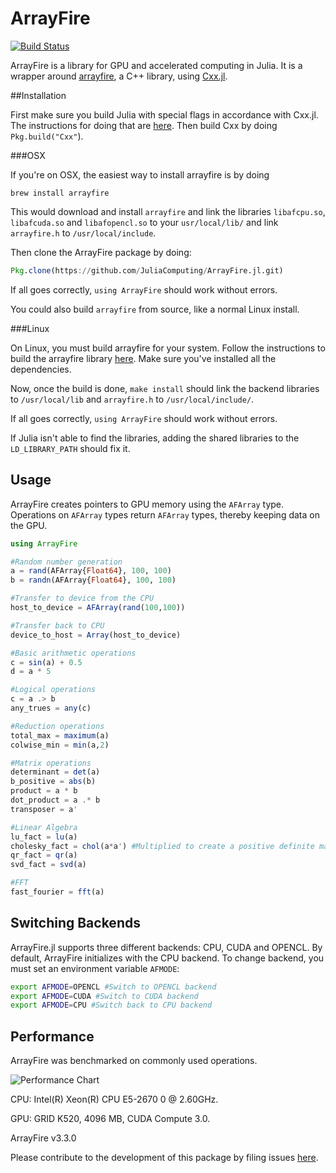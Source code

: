 # ArrayFire

[![Build Status](https://travis-ci.org/Keno/ArrayFire.jl.svg?branch=master)](https://travis-ci.org/Keno/ArrayFire.jl)

ArrayFire is a library for GPU and accelerated computing in Julia. It is a wrapper around [arrayfire](https://github.com/arrayfire/arrayfire), a C++ library, using [Cxx.jl](https://github.com/Keno/Cxx.jl).

##Installation 

First make sure you build Julia with special flags in accordance with Cxx.jl. The instructions for doing that are [here](https://github.com/Keno/Cxx.jl.git). Then build Cxx by doing `Pkg.build("Cxx"`).

###OSX

If you're on OSX, the easiest way to install arrayfire is by doing
```
brew install arrayfire
```
This would download and install `arrayfire` and link the libraries `libafcpu.so`, `libafcuda.so` and `libafopencl.so` to your `usr/local/lib/` and link `arrayfire.h` to `/usr/local/include`.  

Then clone the ArrayFire package by doing:
```julia
Pkg.clone(https://github.com/JuliaComputing/ArrayFire.jl.git)
```
If all goes correctly, `using ArrayFire` should work without errors.

You could also build `arrayfire` from source, like a normal Linux install.

###Linux

On Linux, you must build arrayfire for your system. Follow the instructions to build the arrayfire library [here](https://github.com/arrayfire/arrayfire/wiki). Make sure you've installed all the dependencies. 

Now, once the build is done, `make install` should link the backend libraries to `/usr/local/lib` and `arrayfire.h` to `/usr/local/include/`. 

If all goes correctly, `using ArrayFire` should work without errors.

If Julia isn't able to find the libraries, adding the shared libraries to the `LD_LIBRARY_PATH` should fix it. 

## Usage
ArrayFire creates pointers to GPU memory using the `AFArray` type. Operations on `AFArray` types return `AFArray` types, thereby keeping data on the GPU.

```julia
using ArrayFire

#Random number generation
a = rand(AFArray{Float64}, 100, 100)
b = randn(AFArray{Float64}, 100, 100)

#Transfer to device from the CPU
host_to_device = AFArray(rand(100,100))

#Transfer back to CPU
device_to_host = Array(host_to_device)

#Basic arithmetic operations
c = sin(a) + 0.5
d = a * 5

#Logical operations
c = a .> b
any_trues = any(c)

#Reduction operations
total_max = maximum(a)
colwise_min = min(a,2)

#Matrix operations
determinant = det(a)
b_positive = abs(b)
product = a * b
dot_product = a .* b
transposer = a'

#Linear Algebra
lu_fact = lu(a)
cholesky_fact = chol(a*a') #Multiplied to create a positive definite matrix
qr_fact = qr(a)
svd_fact = svd(a)

#FFT
fast_fourier = fft(a)

```
## Switching Backends
ArrayFire.jl supports three different backends: CPU, CUDA and OPENCL. By default, ArrayFire initializes with the CPU backend. To change backend, you must set an environment variable `AFMODE`:
```bash
export AFMODE=OPENCL #Switch to OPENCL backend
export AFMODE=CUDA #Switch to CUDA backend
export AFMODE=CPU #Switch back to CPU backend
```
## Performance 
ArrayFire was benchmarked on commonly used operations.

![Performance Chart](https://cloud.githubusercontent.com/assets/9101377/13040156/8f33516c-d3ce-11e5-9873-766a2ab67781.png)

CPU: Intel(R) Xeon(R) CPU E5-2670 0 @ 2.60GHz.

GPU: GRID K520, 4096 MB, CUDA Compute 3.0.

ArrayFire v3.3.0

Please contribute to the development of this package by filing issues [here](https://github.com/JuliaComputing/ArrayFire.jl/issues). 
